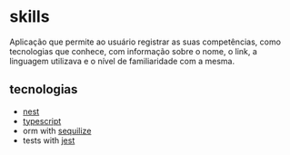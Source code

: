 # skills
Aplicação que permite ao usuário registrar as suas competências, como tecnologias que conhece, com informação sobre o nome, o link, a linguagem utilizava e o nível de familiaridade com a mesma.

## tecnologias
- [nest](https://docs.nestjs.com/)
- [typescript](https://www.typescriptlang.org/)
- orm with [sequilize](https://sequelize.org/)
- tests with [jest](https://jestjs.io/pt-BR/)